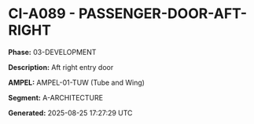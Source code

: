 # CI-A089 - PASSENGER-DOOR-AFT-RIGHT

**Phase:** 03-DEVELOPMENT

**Description:** Aft right entry door

**AMPEL:** AMPEL-01-TUW (Tube and Wing)

**Segment:** A-ARCHITECTURE

**Generated:** 2025-08-25 17:27:29 UTC
